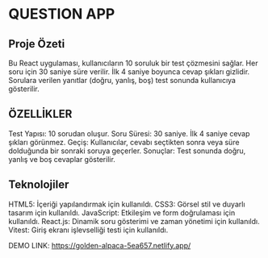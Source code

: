 # QUESTION APP

## Proje Özeti
Bu React uygulaması, kullanıcıların 10 soruluk bir test çözmesini sağlar. Her soru için 30 saniye süre verilir. İlk 4 saniye boyunca cevap şıkları gizlidir. Sorulara verilen yanıtlar (doğru, yanlış, boş) test sonunda kullanıcıya gösterilir.

## ÖZELLİKLER  
Test Yapısı: 10 sorudan oluşur.
Soru Süresi: 30 saniye. İlk 4 saniye cevap şıkları görünmez.
Geçiş: Kullanıcılar, cevabı seçtikten sonra veya süre dolduğunda bir sonraki soruya geçerler.
Sonuçlar: Test sonunda doğru, yanlış ve boş cevaplar gösterilir.

## Teknolojiler
HTML5: İçeriği yapılandırmak için kullanıldı.
CSS3: Görsel stil ve duyarlı tasarım için kullanıldı.
JavaScript: Etkileşim ve form doğrulaması için kullanıldı.
React.js: Dinamik soru gösterimi ve zaman yönetimi için kullanıldı.
Vitest: Giriş ekranı işlevselliği testi için kullanıldı.


DEMO LINK: https://golden-alpaca-5ea657.netlify.app/
